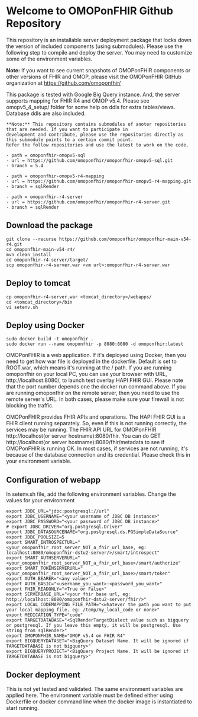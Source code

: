 # Welcome to OMOPonFHIR Github Repository

This repository is an installable server deployment package that locks down the version of included components (using submodules). Please use the following step to compile and deploy the server. You may need to customize some of the environment variables. 

**Note:** If you want to see current snapshots of OMOPonFHIR components or other versions of FHIR and OMOP, please visit the OMOPonFHIR GitHub organization at https://github.com/omoponfhir/

This package is tested with Google Big Query instance. And, the server supports mapping for FHIR R4 and OMOP v5.4. Please see omopv5_4_setup/ folder for some help on ddls for extra tables/views. Database ddls are also included. 

```
**Note:** This repository contains submodules of anoter repositories that are needed. If you want to participate in 
development and contribute, please use the repositories directly as this submodule points to a certain commit point. 
Refer the follow repositories and use the latest to work on the code.

- path = omoponfhir-omopv5-sql
- url = https://github.com/omoponfhir/omoponfhir-omopv5-sql.git
- branch = 5.4

- path = omoponfhir-omopv5-r4-mapping
- url = https://github.com/omoponfhir/omoponfhir-omopv5-r4-mapping.git
- branch = sqlRender

- path = omoponfhir-r4-server
- url = https://github.com/omoponfhir/omoponfhir-r4-server.git
- branch = sqlRender
```
        
## Download the package
```
git clone --recurse https://github.com/omoponfhir/omoponfhir-main-v54-r4.git
cd omoponfhir-main-v54-r4/
mvn clean install
cd omoponfhir-r4-server/target/
scp omoponfhir-r4-server.war <vm url>:omoponfhir-r4-server.war
```

## Deploy to tomcat ##
```
cp omoponfhir-r4-server.war <tomcat_directory>/webapps/
cd <tomcat_directory>/bin
vi setenv.sh
```
## Deploy using Docker
```
sudo docker build -t omoponfhir .
sudo docker run --name omoponfhir -p 8080:8080 -d omoponfhir:latest
```

OMOPonFHIR is a web application. If it's deployed using Docker, then you need to get how war file is deployed in the dockerfile. Default is set to ROOT.war, which means it's running at the / path. If you are running omoponfhir on your local PC, you can use your browser with URL, http://localhost:8080/, to launch test overlay HAPI FHIR GUI. Please note that the port number depends one the docker run command above. If you are running omoponfhir on the remote server, then you need to use the remote server's URL. In both cases, please make sure your firewall is not blocking the traffic.

OMOPonFHIR provides FHIR APIs and operations. The HAPI FHIR GUI is a FHIR client running separately. So, even if this is not running correctly, the services may be running. The FHIR API URL for OMOPonFHIR http://localhost(or server hostname):8080/fhir. You can do GET http://localhost(or server hostname):8080/fhir/metadata to see if OMOPonFHIR is running OK. In most cases, if services are not running, it's because of the database connection and its credential. Please check this in your environment variable. 

## Configuration of webapp
In setenv.sh file, add the following environment variables. Change the values for your environment 
```
export JDBC_URL="jdbc:postgresql://url"
export JDBC_USERNAME="<your username of JDBC DB instance>"
export JDBC_PASSWORD="<your password of JDBC DB instance>"
# export JDBC_DRIVER="org.postgresql.Driver"
export JDBC_DATASOURCENAME="org.postgresql.ds.PGSimpleDataSource"
export JDBC_POOLSIZE=5
export SMART_INTROSPECTURL="<your_omoponfhir_root_server_NOT_a_fhir_url_base, eg: localhost:8080/omoponfhir-dstu2-server/>/smart/introspect"
export SMART_AUTHSERVERURL="<your_omoponfhir_root_server_NOT_a_fhir_url_base>/smart/authorize"
export SMART_TOKENSERVERURL="<your_omoponfhir_root_server_NOT_a_fhir_url_base>/smart/token"
export AUTH_BEARER="<any value>"
export AUTH_BASIC="<username_you_want>:<password_you_want>"
export FHIR_READONLY="<True or False>"
export SERVERBASE_URL="<your fhir base url, eg: http://localhost:8080/omoponfhir-dstu2-server/fhir/>"
export LOCAL_CODEMAPPING_FILE_PATH="<whatever the path you want to put your local mapping file. eg: /temp/my_local_code or none>"
export MEDICATION_TYPE="code"
export TARGETDATABASE="<SqlRenderTargetDialect value such as bigquery or postgresql. If you leave this empty, it will be postgresql. Use string from sqlRender>"
export OMOPONFHIR_NAME="OMOP v5.4 on FHIR R4"
export BIGQUERYDATASET="<BigQuery Dataset Name. It will be ignored if TARGETDATABASE is not bigquery>"
export BIGQUERYPROJECT="<BigQuery Project Name. It will be ignored if TARGETDATABASE is not bigquery>"
```

## Docker deployment
This is not yet tested and validated. The same environment variables are applied here. The environment variable must be defined either using Dockerfile or docker command line when the docker image is instantiated to start running.
